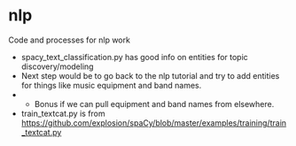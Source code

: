 # nlp
Code and processes for nlp work

* spacy_text_classification.py has good info on entities for topic discovery/modeling
* Next step would be to go back to the nlp tutorial and try to add entities for things like music equipment and band names.
* * Bonus if we can pull equipment and band names from elsewhere.
* train_textcat.py is from https://github.com/explosion/spaCy/blob/master/examples/training/train_textcat.py